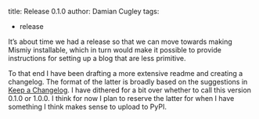 title: Release 0.1.0
author: Damian Cugley
tags:
- release

It’s about time we had a release so that we can move towards making Mismiy
installable, which in turn would make it possible to provide instructions for
setting up a blog that are less primitive.

To that end I have been drafting a more extensive readme and creating a changelog.
The format of the latter is broadly based on the suggestions in [Keep a Changelog].
I have dithered for a bit over whether to call this version 0.1.0 or 1.0.0.
I think for now I plan to reserve the latter for when I have something I think
makes sense to upload to PyPI.


[Keep a Changelog]: https://keepachangelog.com/en/1.0.0/
